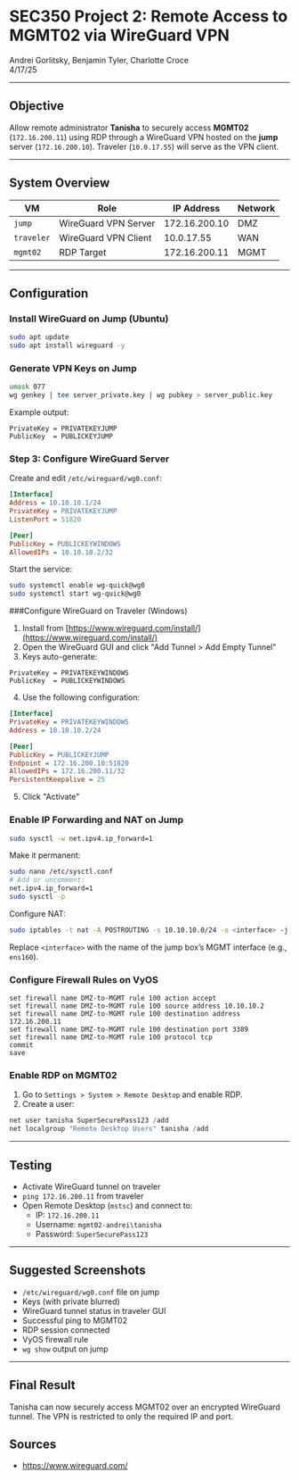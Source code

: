 # SEC350 Project 2: Remote Access to MGMT02 via WireGuard VPN
Andrei Gorlitsky, Benjamin Tyler, Charlotte Croce\
4/17/25

---

## Objective
Allow remote administrator **Tanisha** to securely access **MGMT02** (`172.16.200.11`) using RDP through a WireGuard VPN hosted on the **jump** server (`172.16.200.10`). Traveler (`10.0.17.55`) will serve as the VPN client.

---

## System Overview

| VM         | Role                 | IP Address    | Network |
| ---------- | -------------------- | ------------- |---------|
| `jump`     | WireGuard VPN Server | 172.16.200.10 | DMZ     |
| `traveler` | WireGuard VPN Client | 10.0.17.55    | WAN     |
| `mgmt02`   | RDP Target           | 172.16.200.11 | MGMT    |

---

## Configuration

### Install WireGuard on Jump (Ubuntu)
```bash
sudo apt update
sudo apt install wireguard -y
```

### Generate VPN Keys on Jump
```bash
umask 077
wg genkey | tee server_private.key | wg pubkey > server_public.key
```
Example output:
```
PrivateKey = PRIVATEKEYJUMP
PublicKey  = PUBLICKEYJUMP
```

### Step 3: Configure WireGuard Server
Create and edit `/etc/wireguard/wg0.conf`:
```ini
[Interface]
Address = 10.10.10.1/24
PrivateKey = PRIVATEKEYJUMP
ListenPort = 51820

[Peer]
PublicKey = PUBLICKEYWINDOWS
AllowedIPs = 10.10.10.2/32
```
Start the service:
```bash
sudo systemctl enable wg-quick@wg0
sudo systemctl start wg-quick@wg0
```

###Configure WireGuard on Traveler (Windows)
1. Install from [https://www.wireguard.com/install/](https://www.wireguard.com/install/)
2. Open the WireGuard GUI and click "Add Tunnel > Add Empty Tunnel"
3. Keys auto-generate:
```
PrivateKey = PRIVATEKEYWINDOWS
PublicKey  = PUBLICKEYWINDOWS
```
4. Use the following configuration:
```ini
[Interface]
PrivateKey = PRIVATEKEYWINDOWS
Address = 10.10.10.2/24

[Peer]
PublicKey = PUBLICKEYJUMP
Endpoint = 172.16.200.10:51820
AllowedIPs = 172.16.200.11/32
PersistentKeepalive = 25
```
5. Click "Activate"

### Enable IP Forwarding and NAT on Jump
```bash
sudo sysctl -w net.ipv4.ip_forward=1
```
Make it permanent:
```bash
sudo nano /etc/sysctl.conf
# Add or uncomment:
net.ipv4.ip_forward=1
sudo sysctl -p
```
Configure NAT:
```bash
sudo iptables -t nat -A POSTROUTING -s 10.10.10.0/24 -o <interface> -j MASQUERADE
```
Replace `<interface>` with the name of the jump box’s MGMT interface (e.g., `ens160`).

### Configure Firewall Rules on VyOS
```vyos
set firewall name DMZ-to-MGMT rule 100 action accept
set firewall name DMZ-to-MGMT rule 100 source address 10.10.10.2
set firewall name DMZ-to-MGMT rule 100 destination address 172.16.200.11
set firewall name DMZ-to-MGMT rule 100 destination port 3389
set firewall name DMZ-to-MGMT rule 100 protocol tcp
commit
save
```

### Enable RDP on MGMT02
1. Go to `Settings > System > Remote Desktop` and enable RDP.
2. Create a user:
```powershell
net user tanisha SuperSecurePass123 /add
net localgroup "Remote Desktop Users" tanisha /add
```

---

## Testing
- Activate WireGuard tunnel on traveler
- `ping 172.16.200.11` from traveler
- Open Remote Desktop (`mstsc`) and connect to:
  - IP: `172.16.200.11`
  - Username: `mgmt02-andrei\tanisha`
  - Password: `SuperSecurePass123`

---

## Suggested Screenshots
- `/etc/wireguard/wg0.conf` file on jump
- Keys (with private blurred)
- WireGuard tunnel status in traveler GUI
- Successful ping to MGMT02
- RDP session connected
- VyOS firewall rule
- `wg show` output on jump

---


## Final Result
Tanisha can now securely access MGMT02 over an encrypted WireGuard tunnel. The VPN is restricted to only the required IP and port.

## Sources
- https://www.wireguard.com/
